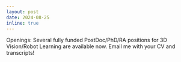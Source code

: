 ```yaml
---
layout: post
date: 2024-08-25
inline: true
---
```


Openings: Several fully funded PostDoc/PhD/RA positions for 3D Vision/Robot Learning are available now. Email me with your CV and transcripts!
